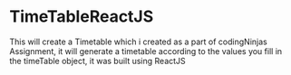 # TimeTableReactJS
This will create a Timetable which i created as a part of codingNinjas Assignment, it will generate a timetable according to the values you fill in the timeTable object, it was built using ReactJS
